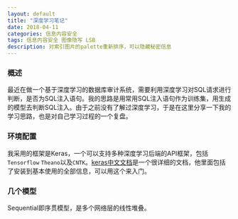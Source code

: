 ```yaml
---
layout: default
title: "深度学习笔记"
date: 2018-04-11
categories: 信息内容安全
tags: 信息内容安全 图像隐写 LSB
description: 对索引图片的palette重新排序，可以隐藏秘密信息
---
```


### 概述
最近在做一个基于深度学习的数据库审计系统，需要利用深度学习对SQL请求进行判断，是否为SQL注入语句。我的思路是用常用SQL注入语句作为训练集，用生成的模型去判断SQL注入。由于之前没有了解过深度学习，于是在这里分享一下我的学习思路，也是对自己学习过程的一个复盘。

### 环境配置
我采用的框架是Keras，一个可以支持多种深度学习后端的API框架，包括`Tensorflow` `Theano`以及`CNTK`。[keras中文文档](http://keras-cn.readthedocs.io/en/latest/)是一个很详细的文档，他里面包括了安装到基本使用的全部信息，可以用这个来入门。

### 几个模型

Sequential即序贯模型，是多个网络层的线性堆叠。